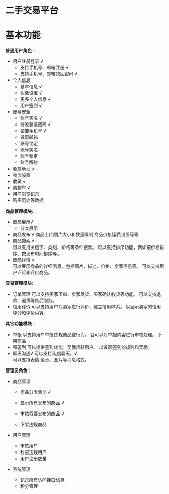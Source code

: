 # 二手交易平台
# 基本功能

**普通用户角色：**



- 用户注册登录  √
  - 支持手机号、邮箱注册  √
  - 支持手机号、邮箱找回密码 √
- 个人信息
  - 基本信息 √
  - 头像设置 √
  - 更多个人信息 √	
  - 用户签到 √	
- 账号安全
  - 账号实名 √
  - 修改登录密码 √
  - 设置手机号 √
  - 设置邮箱
  - 账号锁定
  - 账号实名
  - 账号锁定
  - 账号解封
- 收货地址 √
- 物流设置
- 收藏 √
- 购物车 √
- 用户浏览记录
- 购买历史等数据

**商品管理模块:**	

- 商品展示√
  - 分类展示 
- 商品发布  √
  	商品上传图片大小和数量限制
  	商品价格运费设置等等
- 商品搜索 √	
  	可以支持关键字、类别、价格等条件搜索。
  	可以支持排序功能，例如按价格排序、按发布时间排序等。
- 商品详情 √	
  	可以展示商品的详细信息，包括图片、描述、价格、卖家信息等。
  	可以支持用户评论和评价商品。



**交易管理模块:**

- 订单管理
  	可以支持买家下单、卖家发货、买家确认收货等功能。
  	可以支持退款、退货等售后服务。
- 信用评价
  	可以支持用户对卖家进行评价，建立信用体系。
  	以展示卖家的信用评分和评价内容。



**其它功能模块：**

- 举报
  	以支持用户举报违规商品或行为。
  	台可以对举报内容进行审核处理。
  	下架商品
- 积签到
  	可以提供签到功能，奖励活跃用户。
  	以设置签到的规则和奖励。
- 聊天沟通√	
  	可以支持私信聊天。√	
  	可以支持表情 语音、图片等消息格式。



**管理员角色：**

- 商品管理

  - 商品分类添加  √

  - 显示所有发布的商品  √
  - 审核将要发布的商品  √
  - 下架违规商品

- 用户管理
  - 审核用户
  - 封禁违规用户
  - 用户注册数量
- 系统管理
  - 记录所有访问接口信息
  - 积分管理


​	


